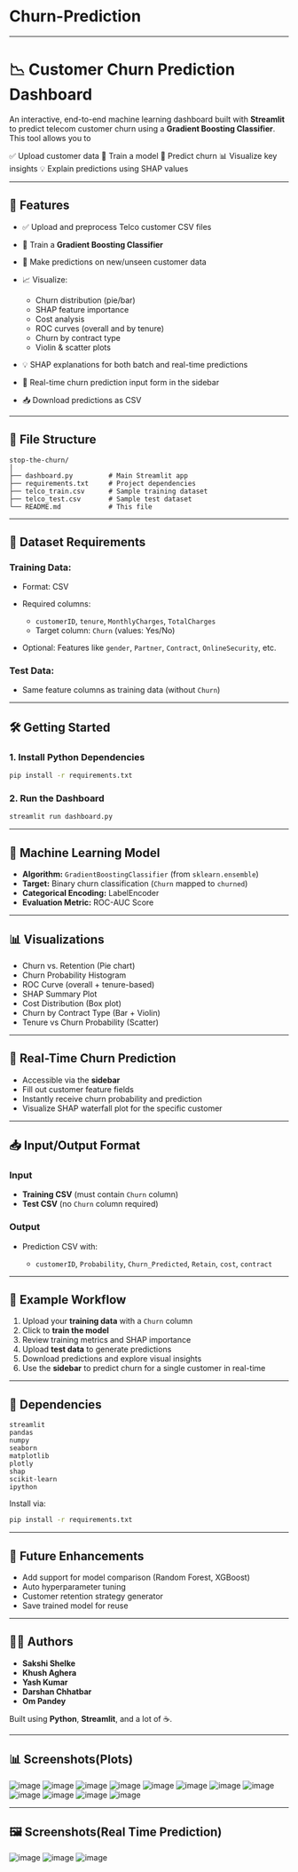 # Churn-Prediction
---

# 📉 Customer Churn Prediction Dashboard

An interactive, end-to-end machine learning dashboard built with **Streamlit** to predict telecom customer churn using a **Gradient Boosting Classifier**. This tool allows you to

✅ Upload customer data
🧠 Train a model
🔮 Predict churn
📊 Visualize key insights
💡 Explain predictions using SHAP values

---

## 🚀 Features

* ✅ Upload and preprocess Telco customer CSV files
* 🧠 Train a **Gradient Boosting Classifier**
* 🔮 Make predictions on new/unseen customer data
* 📈 Visualize:

  * Churn distribution (pie/bar)
  * SHAP feature importance
  * Cost analysis
  * ROC curves (overall and by tenure)
  * Churn by contract type
  * Violin & scatter plots
* 💡 SHAP explanations for both batch and real-time predictions
* 🎯 Real-time churn prediction input form in the sidebar
* 📥 Download predictions as CSV

---

## 📂 File Structure

```
stop-the-churn/
│
├── dashboard.py         # Main Streamlit app
├── requirements.txt     # Project dependencies
├── telco_train.csv      # Sample training dataset
├── telco_test.csv       # Sample test dataset
└── README.md            # This file
```

---

## 🧾 Dataset Requirements

### Training Data:

* Format: CSV
* Required columns:

  * `customerID`, `tenure`, `MonthlyCharges`, `TotalCharges`
  * Target column: `Churn` (values: Yes/No)
* Optional: Features like `gender`, `Partner`, `Contract`, `OnlineSecurity`, etc.

### Test Data:

* Same feature columns as training data (without `Churn`)

---

## 🛠 Getting Started

### 1. Install Python Dependencies

```bash
pip install -r requirements.txt
```

### 2. Run the Dashboard

```bash
streamlit run dashboard.py
```

---

## 🧠 Machine Learning Model

* **Algorithm:** `GradientBoostingClassifier` (from `sklearn.ensemble`)
* **Target:** Binary churn classification (`Churn` mapped to `churned`)
* **Categorical Encoding:** LabelEncoder
* **Evaluation Metric:** ROC-AUC Score

---

## 📊 Visualizations

* Churn vs. Retention (Pie chart)
* Churn Probability Histogram
* ROC Curve (overall + tenure-based)
* SHAP Summary Plot
* Cost Distribution (Box plot)
* Churn by Contract Type (Bar + Violin)
* Tenure vs Churn Probability (Scatter)

---

## 🧮 Real-Time Churn Prediction

* Accessible via the **sidebar**
* Fill out customer feature fields
* Instantly receive churn probability and prediction
* Visualize SHAP waterfall plot for the specific customer

---

## 📥 Input/Output Format

### Input

* **Training CSV** (must contain `Churn` column)
* **Test CSV** (no `Churn` column required)

### Output

* Prediction CSV with:

  * `customerID`, `Probability`, `Churn_Predicted`, `Retain`, `cost`, `contract`

---

## 📌 Example Workflow

1. Upload your **training data** with a `Churn` column
2. Click to **train the model**
3. Review training metrics and SHAP importance
4. Upload **test data** to generate predictions
5. Download predictions and explore visual insights
6. Use the **sidebar** to predict churn for a single customer in real-time

---

## 🧰 Dependencies

```
streamlit
pandas
numpy
seaborn
matplotlib
plotly
shap
scikit-learn
ipython
```

Install via:

```bash
pip install -r requirements.txt
```

---

## 🌱 Future Enhancements

* Add support for model comparison (Random Forest, XGBoost)
* Auto hyperparameter tuning
* Customer retention strategy generator
* Save trained model for reuse

---

## 👩‍💻 Authors

* **Sakshi Shelke**
* **Khush Aghera**
* **Yash Kumar**
* **Darshan Chhatbar**
* **Om Pandey**

Built using **Python**, **Streamlit**, and a lot of ☕.

---

## 📊 Screenshots(Plots)
![image](https://github.com/user-attachments/assets/55b539ea-1ca8-434c-b836-1657dae83737)
![image](https://github.com/user-attachments/assets/0d52f689-55dc-47c6-ad1a-5a19e704d6a8)
![image](https://github.com/user-attachments/assets/53d91bfc-d580-466e-ade4-de01b35da39d)
![image](https://github.com/user-attachments/assets/4cc975d9-144a-4721-a395-b9929d01e924)
![image](https://github.com/user-attachments/assets/fec3faeb-08f0-44fd-ada3-9900890a90db)
![image](https://github.com/user-attachments/assets/05472148-49ad-40e1-8180-4bfb31101a2d)
![image](https://github.com/user-attachments/assets/a071e752-b1f5-45ee-b4c2-860b96adec5c)
![image](https://github.com/user-attachments/assets/a1ca367e-6cc1-40c1-9ed8-3e6873e1847a)
![image](https://github.com/user-attachments/assets/ff2e3960-2de2-440e-b704-9639ab214fef)
![image](https://github.com/user-attachments/assets/1fd27375-3491-424a-b602-032965123570)
![image](https://github.com/user-attachments/assets/ce80d3d7-30b8-4de9-b82d-3a19a8eb0ee8)
![image](https://github.com/user-attachments/assets/1e4785f9-52ab-40d2-aa5b-c461c45be7aa)

---

## 🖼️ Screenshots(Real Time Prediction)
![image](https://github.com/user-attachments/assets/6b5c31b6-b3f0-425c-bbe9-95ec299c770b)
![image](https://github.com/user-attachments/assets/002ed87a-f8c1-4f5c-9e22-4071410a9f51)
![image](https://github.com/user-attachments/assets/62d936d6-f882-4e66-a2a0-d3f5dd46a8f4)

